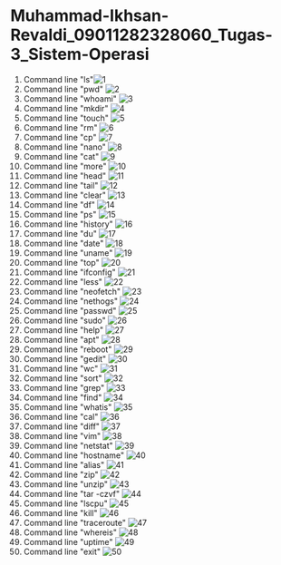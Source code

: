# Muhammad-Ikhsan-Revaldi_09011282328060_Tugas-3_Sistem-Operasi

1. Command line "ls"![1](https://github.com/Hiratsuu/Muhammad-Ikhsan-Revaldi_09011282328060_Tugas-3_Sistem-Operasi/blob/main/50%20Command/1.png)
2. Command line "pwd" ![2](https://github.com/Hiratsuu/Muhammad-Ikhsan-Revaldi_09011282328060_Tugas-3_Sistem-Operasi/blob/main/50%20Command/2.png?raw=true)
3. Command line "whoami" ![3](https://github.com/Hiratsuu/Muhammad-Ikhsan-Revaldi_09011282328060_Tugas-3_Sistem-Operasi/blob/main/50%20Command/3.png?raw=true)
4. Command line "mkdir" ![4](https://github.com/Hiratsuu/Muhammad-Ikhsan-Revaldi_09011282328060_Tugas-3_Sistem-Operasi/blob/main/50%20Command/4.png?raw=true)
5. Command line "touch" ![5](https://github.com/Hiratsuu/Muhammad-Ikhsan-Revaldi_09011282328060_Tugas-3_Sistem-Operasi/blob/main/50%20Command/5.png?raw=true)
6. Command line "rm" ![6](https://github.com/Hiratsuu/Muhammad-Ikhsan-Revaldi_09011282328060_Tugas-3_Sistem-Operasi/blob/main/50%20Command/6.png?raw=true)
7. Command line "cp" ![7](https://github.com/Hiratsuu/Muhammad-Ikhsan-Revaldi_09011282328060_Tugas-3_Sistem-Operasi/blob/main/50%20Command/7.png?raw=true)
8. Command line "nano" ![8](https://github.com/Hiratsuu/Muhammad-Ikhsan-Revaldi_09011282328060_Tugas-3_Sistem-Operasi/blob/main/50%20Command/8.png?raw=true)
9. Command line "cat" ![9](https://github.com/Hiratsuu/Muhammad-Ikhsan-Revaldi_09011282328060_Tugas-3_Sistem-Operasi/blob/main/50%20Command/9.png?raw=true)
10. Command line "more" ![10](https://github.com/Hiratsuu/Muhammad-Ikhsan-Revaldi_09011282328060_Tugas-3_Sistem-Operasi/blob/main/50%20Command/10.png?raw=true)
11. Command line "head" ![11](https://github.com/Hiratsuu/Muhammad-Ikhsan-Revaldi_09011282328060_Tugas-3_Sistem-Operasi/blob/main/50%20Command/11.png?raw=true)
12. Command line "tail" ![12](https://github.com/Hiratsuu/Muhammad-Ikhsan-Revaldi_09011282328060_Tugas-3_Sistem-Operasi/blob/main/50%20Command/12.png?raw=true)
13. Command line "clear" ![13](https://github.com/Hiratsuu/Muhammad-Ikhsan-Revaldi_09011282328060_Tugas-3_Sistem-Operasi/blob/main/50%20Command/13.png?raw=true)
14. Command line "df" ![14](https://github.com/Hiratsuu/Muhammad-Ikhsan-Revaldi_09011282328060_Tugas-3_Sistem-Operasi/blob/main/50%20Command/14.png?raw=true)
15. Command line "ps" ![15](https://github.com/Hiratsuu/Muhammad-Ikhsan-Revaldi_09011282328060_Tugas-3_Sistem-Operasi/blob/main/50%20Command/15.png?raw=true)
16. Command line "history" ![16](https://github.com/Hiratsuu/Muhammad-Ikhsan-Revaldi_09011282328060_Tugas-3_Sistem-Operasi/blob/main/50%20Command/16.png?raw=true)
17. Command line "du" ![17](https://github.com/Hiratsuu/Muhammad-Ikhsan-Revaldi_09011282328060_Tugas-3_Sistem-Operasi/blob/main/50%20Command/17.png?raw=true)
18. Command line "date" ![18](https://github.com/Hiratsuu/Muhammad-Ikhsan-Revaldi_09011282328060_Tugas-3_Sistem-Operasi/blob/main/50%20Command/18.png?raw=true)
19. Command line "uname" ![19](https://github.com/Hiratsuu/Muhammad-Ikhsan-Revaldi_09011282328060_Tugas-3_Sistem-Operasi/blob/main/50%20Command/19.png?raw=true)
20. Command line "top" ![20](https://github.com/Hiratsuu/Muhammad-Ikhsan-Revaldi_09011282328060_Tugas-3_Sistem-Operasi/blob/main/50%20Command/20.png?raw=true)
21. Command line "ifconfig" ![21](https://github.com/Hiratsuu/Muhammad-Ikhsan-Revaldi_09011282328060_Tugas-3_Sistem-Operasi/blob/main/50%20Command/21.png?raw=true)
22. Command line "less" ![22](https://github.com/Hiratsuu/Muhammad-Ikhsan-Revaldi_09011282328060_Tugas-3_Sistem-Operasi/blob/main/50%20Command/22.png?raw=true)
23. Command line "neofetch" ![23](https://github.com/Hiratsuu/Muhammad-Ikhsan-Revaldi_09011282328060_Tugas-3_Sistem-Operasi/blob/main/50%20Command/23.png?raw=true)
24. Command line "nethogs" ![24](https://github.com/Hiratsuu/Muhammad-Ikhsan-Revaldi_09011282328060_Tugas-3_Sistem-Operasi/blob/main/50%20Command/24.png?raw=true)
25. Command line "passwd" ![25](https://github.com/Hiratsuu/Muhammad-Ikhsan-Revaldi_09011282328060_Tugas-3_Sistem-Operasi/blob/main/50%20Command/25.png?raw=true)
26. Command line "sudo" ![26](https://github.com/Hiratsuu/Muhammad-Ikhsan-Revaldi_09011282328060_Tugas-3_Sistem-Operasi/blob/main/50%20Command/26.png?raw=true)
27. Command line "help" ![27](https://github.com/Hiratsuu/Muhammad-Ikhsan-Revaldi_09011282328060_Tugas-3_Sistem-Operasi/blob/main/50%20Command/27.png?raw=true)
28. Command line "apt" ![28](https://github.com/Hiratsuu/Muhammad-Ikhsan-Revaldi_09011282328060_Tugas-3_Sistem-Operasi/blob/main/50%20Command/28.png?raw=true)
29. Command line "reboot" ![29](https://github.com/Hiratsuu/Muhammad-Ikhsan-Revaldi_09011282328060_Tugas-3_Sistem-Operasi/blob/main/50%20Command/29.png?raw=true)
30. Command line "gedit" ![30](https://github.com/Hiratsuu/Muhammad-Ikhsan-Revaldi_09011282328060_Tugas-3_Sistem-Operasi/blob/main/50%20Command/30.png?raw=true)
31. Command line "wc" ![31](https://github.com/Hiratsuu/Muhammad-Ikhsan-Revaldi_09011282328060_Tugas-3_Sistem-Operasi/blob/main/50%20Command/31.png?raw=true)
32. Command line "sort" ![32](https://github.com/Hiratsuu/Muhammad-Ikhsan-Revaldi_09011282328060_Tugas-3_Sistem-Operasi/blob/main/50%20Command/32.png?raw=true)
33. Command line "grep" ![33](https://github.com/Hiratsuu/Muhammad-Ikhsan-Revaldi_09011282328060_Tugas-3_Sistem-Operasi/blob/main/50%20Command/33.png?raw=true)
34. Command line "find" ![34](https://github.com/Hiratsuu/Muhammad-Ikhsan-Revaldi_09011282328060_Tugas-3_Sistem-Operasi/blob/main/50%20Command/34.png?raw=true)
35. Command line "whatis" ![35](https://github.com/Hiratsuu/Muhammad-Ikhsan-Revaldi_09011282328060_Tugas-3_Sistem-Operasi/blob/main/50%20Command/35.png?raw=true)
36. Command line "cal" ![36](https://github.com/Hiratsuu/Muhammad-Ikhsan-Revaldi_09011282328060_Tugas-3_Sistem-Operasi/blob/main/50%20Command/36.png?raw=true)
37. Command line "diff" ![37](https://github.com/Hiratsuu/Muhammad-Ikhsan-Revaldi_09011282328060_Tugas-3_Sistem-Operasi/blob/main/50%20Command/37.png?raw=true)
38. Command line "vim" ![38](https://github.com/Hiratsuu/Muhammad-Ikhsan-Revaldi_09011282328060_Tugas-3_Sistem-Operasi/blob/main/50%20Command/38.png?raw=true)
39. Command line "netstat" ![39](https://github.com/Hiratsuu/Muhammad-Ikhsan-Revaldi_09011282328060_Tugas-3_Sistem-Operasi/blob/main/50%20Command/39.png?raw=true)
40. Command line "hostname" ![40](https://github.com/Hiratsuu/Muhammad-Ikhsan-Revaldi_09011282328060_Tugas-3_Sistem-Operasi/blob/main/50%20Command/40.png?raw=true)
41. Command line "alias" ![41](https://github.com/Hiratsuu/Muhammad-Ikhsan-Revaldi_09011282328060_Tugas-3_Sistem-Operasi/blob/main/50%20Command/41.png?raw=true)
42. Command line "zip" ![42](https://github.com/Hiratsuu/Muhammad-Ikhsan-Revaldi_09011282328060_Tugas-3_Sistem-Operasi/blob/main/50%20Command/42.png?raw=true)
43. Command line "unzip" ![43](https://github.com/Hiratsuu/Muhammad-Ikhsan-Revaldi_09011282328060_Tugas-3_Sistem-Operasi/blob/main/50%20Command/43.png?raw=true)
44. Command line "tar -czvf" ![44](https://github.com/Hiratsuu/Muhammad-Ikhsan-Revaldi_09011282328060_Tugas-3_Sistem-Operasi/blob/main/50%20Command/44.png?raw=true)
45. Command line "lscpu" ![45](https://github.com/Hiratsuu/Muhammad-Ikhsan-Revaldi_09011282328060_Tugas-3_Sistem-Operasi/blob/main/50%20Command/45.png?raw=true)
46. Command line "kill" ![46](https://github.com/Hiratsuu/Muhammad-Ikhsan-Revaldi_09011282328060_Tugas-3_Sistem-Operasi/blob/main/50%20Command/46.png?raw=true)
47. Command line "traceroute" ![47](https://github.com/Hiratsuu/Muhammad-Ikhsan-Revaldi_09011282328060_Tugas-3_Sistem-Operasi/blob/main/50%20Command/47.png?raw=true)
48. Command line "whereis" ![48](https://github.com/Hiratsuu/Muhammad-Ikhsan-Revaldi_09011282328060_Tugas-3_Sistem-Operasi/blob/main/50%20Command/48.png?raw=true)
49. Command line "uptime" ![49](https://github.com/Hiratsuu/Muhammad-Ikhsan-Revaldi_09011282328060_Tugas-3_Sistem-Operasi/blob/main/50%20Command/49.png?raw=true)
50. Command line "exit" ![50](https://github.com/Hiratsuu/Muhammad-Ikhsan-Revaldi_09011282328060_Tugas-3_Sistem-Operasi/blob/main/50%20Command/50.png?raw=true)
